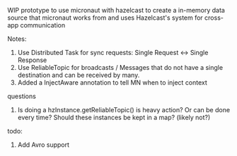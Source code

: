 WIP prototype to use micronaut with hazelcast to create a in-memory data source 
that micronaut works from and uses Hazelcast's system for cross-app communication


Notes:

1. Use Distributed Task for sync requests: Single Request <-> Single Response
1. Use ReliableTopic for broadcasts / Messages that do not have a single destination and can be received by many.
1. Added a InjectAware annotation to tell MN when to inject context 

questions
1. Is doing a hzInstance.getReliableTopic() is heavy action? Or can be done every time? Should these instances be kept in a map? (likely not?) 

todo:

1. Add Avro support
